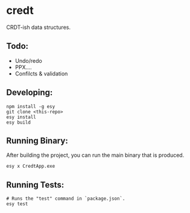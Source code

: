 # credt
CRDT-ish data structures.

## Todo:

- Undo/redo
- PPX....
- Confilcts & validation

## Developing:

```
npm install -g esy
git clone <this-repo>
esy install
esy build
```

## Running Binary:

After building the project, you can run the main binary that is produced.

```
esy x CredtApp.exe
```

## Running Tests:

```
# Runs the "test" command in `package.json`.
esy test
```

